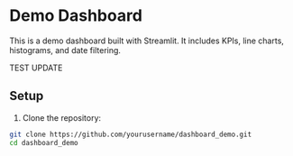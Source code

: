 # Demo Dashboard

This is a demo dashboard built with Streamlit. It includes KPIs, line charts, histograms, and date filtering.

TEST UPDATE

## Setup

1. Clone the repository:

```sh
git clone https://github.com/yourusername/dashboard_demo.git
cd dashboard_demo